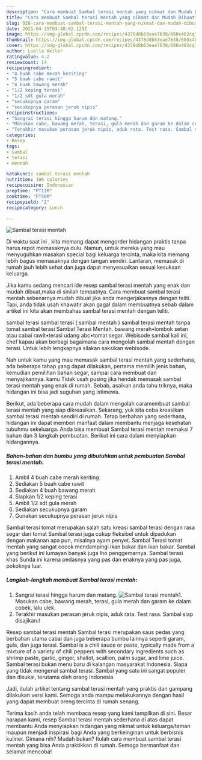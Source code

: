 ```yaml
---
description: "Cara membuat Sambal terasi mentah yang nikmat dan Mudah Dibuat"
title: "Cara membuat Sambal terasi mentah yang nikmat dan Mudah Dibuat"
slug: 928-cara-membuat-sambal-terasi-mentah-yang-nikmat-dan-mudah-dibuat
date: 2021-04-15T03:48:02.129Z
image: https://img-global.cpcdn.com/recipes/4378d8b63eae7638/680x482cq70/sambal-terasi-mentah-foto-resep-utama.jpg
thumbnail: https://img-global.cpcdn.com/recipes/4378d8b63eae7638/680x482cq70/sambal-terasi-mentah-foto-resep-utama.jpg
cover: https://img-global.cpcdn.com/recipes/4378d8b63eae7638/680x482cq70/sambal-terasi-mentah-foto-resep-utama.jpg
author: Luella Keller
ratingvalue: 4.2
reviewcount: 14
recipeingredient:
- "4 buah cabe merah keriting"
- "5 buah cabe rawit"
- "4 buah bawang merah"
- "1/2 keping terasi"
- "1/2 sdt gula merah"
- "secukupnya garam"
- "secukupnya perasan jeruk nipis"
recipeinstructions:
- "Sangrai terasi hingga harum dan matang."
- "Masukan cabe, bawang merah, terasi, gula merah dan garam ke dalam cobek, lalu ulek."
- "Terakhir masukan perasan jeruk nipis, aduk rata. Test rasa. Sambal siap disajikan.l"
categories:
- Resep
tags:
- sambal
- terasi
- mentah

katakunci: sambal terasi mentah 
nutrition: 106 calories
recipecuisine: Indonesian
preptime: "PT11M"
cooktime: "PT56M"
recipeyield: "2"
recipecategory: Lunch

---
```



![Sambal terasi mentah](https://img-global.cpcdn.com/recipes/4378d8b63eae7638/680x482cq70/sambal-terasi-mentah-foto-resep-utama.jpg)

Di waktu  saat ini , kita memang dapat mengorder hidangan praktis tanpa harus repot memasaknya dulu. Namun, untuk mereka yang mau menyuguhkan masakan special bagi keluarga tercinta, maka kita memang lebih bagus memasaknya dengan tangan sendiri. Lantaran, memasak di rumah jauh lebih sehat dan juga dapat menyesuaikan sesuai kesukaan keluarga.

Jika kamu sedang mencari ide resep sambal terasi mentah yang enak dan mudah dibuat,maka di sinilah tempatnya. Cara membuat sambal terasi mentah  sebenarnya mudah dibuat jika anda mengerjakannya dengan teliti. Tapi, anda tidak usah khawatir akan gagal dalam membuatnya 
sebab dalam artikel ini kita akan membahas sambal terasi mentah dengan teliti.  

sambal terasi sambal terasi ( sambal mentah ) sambal terasi mentah tanpa tomat sambal terasi Sambal Terasi Mentah. bawang merah•lombok setan atau cabai rawit•terasi udang abc•tomat segar. Webisode sambal kali ini, chef kapau akan berbagi bagaimana cara mengolah sambal mentah dengan terasi. Untuk lebih lengkapnya silakan saksikan webisode.

Nah untuk kamu yang mau memasak sambal terasi mentah yang sederhana, ada beberapa tahap yang dapat dilakukan, pertama memilih jenis bahan, kemudian pemilihan bahan segar, sampai cara membuat dan menyajikannya. kamu Tidak usah pusing jika hendak memasak sambal terasi mentah yang enak di rumah. Sebab, asalkan anda  tahu triknya, maka hidangan ini bisa jadi suguhan yang istimewa.

Berikut, ada beberapa cara mudah dalam mengolah caramembuat sambal terasi mentah yang siap dikreasikan. Sekarang, yuk kita coba kreasikan sambal terasi mentah sendiri di rumah. Tetap berbahan yang sederhana, hidangan ini dapat memberi manfaat dalam membantu menjaga kesehatan tubuhmu sekeluarga. Anda bisa membuat Sambal terasi mentah memakai 7 bahan dan 3 langkah pembuatan. Berikut ini cara dalam menyiapkan hidangannya.

<!--inarticleads1-->

##### Bahan-bahan dan bumbu yang dibutuhkan untuk pembuatan Sambal terasi mentah:

1. Ambil 4 buah cabe merah keriting
1. Sediakan 5 buah cabe rawit
1. Sediakan 4 buah bawang merah
1. Siapkan 1/2 keping terasi
1. Ambil 1/2 sdt gula merah
1. Sediakan secukupnya garam
1. Gunakan secukupnya perasan jeruk nipis


Sambal terasi tomat merupakan salah satu kreasi sambal terasi dengan rasa segar dari tomat Sambal terasi juga cukup fleksibel untuk dipadukan dengan makanan apa pun, misalnya ayam penyet. Sambal Terasi tomat mentah yang sangat cocok mendampingi ikan bakar dan ikan bakar. Sambal yang berikut ini lumayan banyak juga lho penggemarnya. Sambal terasi khas Sunda ini karena pedasnya yang pas dan enaknya yang pas juga, pokoknya luar. 

<!--inarticleads2-->

##### Langkah-langkah membuat Sambal terasi mentah:

1. Sangrai terasi hingga harum dan matang.
<img src="https://img-global.cpcdn.com/steps/2e6f3ffecfbb4722/160x128cq70/sambal-terasi-mentah-langkah-memasak-1-foto.jpg" alt="Sambal terasi mentah">1. Masukan cabe, bawang merah, terasi, gula merah dan garam ke dalam cobek, lalu ulek.
1. Terakhir masukan perasan jeruk nipis, aduk rata. Test rasa. Sambal siap disajikan.l


Resep sambal terasi mentah Sambal terasi merupakan saus pedas yang berbahan utama cabai dan juga beberapa bumbu lainnya seperti garam, gula, dan juga terasi. Sambal is a chili sauce or paste, typically made from a mixture of a variety of chili peppers with secondary ingredients such as shrimp paste, garlic, ginger, shallot, scallion, palm sugar, and lime juice. Sambal terasi bukan menu baru di kalangan masyarakat Indonesia. Siapa yang tidak mengenal sambal terasi. Sambal yang satu ini sangat populer dan disukai, terutama oleh orang Indonesia. 

Jadi, itulah artikel tentang  sambal terasi mentah  yang praktis dan gampang dilakukan versi kami. Semoga anda mampu melakukannya dengan hasil yang dapat membuat oreng tercinta di rumah senang. 

Terima kasih anda telah membaca resep yang kami tampilkan di sini. Besar harapan kami, resep  Sambal terasi mentah sederhana di atas dapat membantu Anda menyiapkan hidangan yang nikmat untuk keluarga/teman maupun menjadi inspirasi bagi Anda yang berkeinginan untuk berbisnis kuliner. Gimana nih? Mudah bukan? Itulah cara membuat sambal terasi mentah yang bisa Anda praktikkan di rumah. Semoga bermanfaat dan selamat mencoba!


